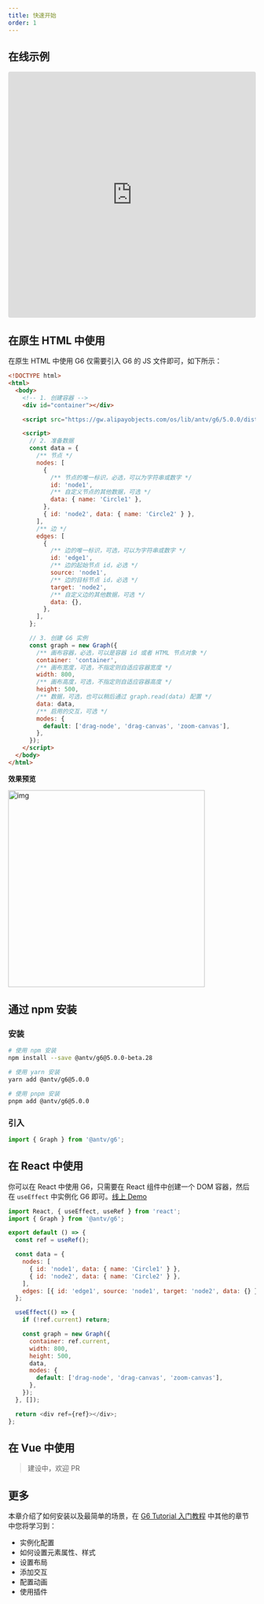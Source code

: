 ```yaml
---
title: 快速开始
order: 1
---
```


## 在线示例

<iframe src="https://codesandbox.io/embed/g6-v5-beta-quick-start-m3yncv?fontsize=14&hidenavigation=1&theme=light"
   style="width:100%; height:500px; border:0; border-radius: 4px; overflow:hidden;"
   title="g6-v5-beta-quick-start"
   allow="accelerometer; ambient-light-sensor; camera; encrypted-media; geolocation; gyroscope; hid; microphone; midi; payment; usb; vr; xr-spatial-tracking"
   sandbox="allow-forms allow-modals allow-popups allow-presentation allow-same-origin allow-scripts"
 ></iframe>

## 在原生 HTML 中使用

在原生 HTML 中使用 G6 仅需要引入 G6 的 JS 文件即可，如下所示：

```html
<!DOCTYPE html>
<html>
  <body>
    <!-- 1. 创建容器 -->
    <div id="container"></div>

    <script src="https://gw.alipayobjects.com/os/lib/antv/g6/5.0.0/dist/g6.min.js"></script>

    <script>
      // 2. 准备数据
      const data = {
        /** 节点 */
        nodes: [
          {
            /** 节点的唯一标识，必选，可以为字符串或数字 */
            id: 'node1',
            /** 自定义节点的其他数据，可选 */
            data: { name: 'Circle1' },
          },
          { id: 'node2', data: { name: 'Circle2' } },
        ],
        /** 边 */
        edges: [
          {
            /** 边的唯一标识，可选，可以为字符串或数字 */
            id: 'edge1',
            /** 边的起始节点 id，必选 */
            source: 'node1',
            /** 边的目标节点 id，必选 */
            target: 'node2',
            /** 自定义边的其他数据，可选 */
            data: {},
          },
        ],
      };

      // 3. 创建 G6 实例
      const graph = new Graph({
        /** 画布容器，必选，可以是容器 id 或者 HTML 节点对象 */
        container: 'container',
        /** 画布宽度，可选，不指定则自适应容器宽度 */
        width: 800,
        /** 画布高度，可选，不指定则自适应容器高度 */
        height: 500,
        /** 数据，可选，也可以稍后通过 graph.read(data) 配置 */
        data: data,
        /** 启用的交互，可选 */
        modes: {
          default: ['drag-node', 'drag-canvas', 'zoom-canvas'],
        },
      });
    </script>
  </body>
</html>
```

**效果预览**

<img src='https://mdn.alipayobjects.com/huamei_qa8qxu/afts/img/A*DQl8SJmb_6gAAAAAAAAAAAAADmJ7AQ/original' width=400 alt='img' />

## 通过 npm 安装

### 安装

```bash
# 使用 npm 安装
npm install --save @antv/g6@5.0.0-beta.28

# 使用 yarn 安装
yarn add @antv/g6@5.0.0

# 使用 pnpm 安装
pnpm add @antv/g6@5.0.0
```

### 引入

```js
import { Graph } from '@antv/g6';
```

## 在 React 中使用

你可以在 React 中使用 G6，只需要在 React 组件中创建一个 DOM 容器，然后在 `useEffect` 中实例化 G6 即可。[线上 Demo](https://codesandbox.io/s/g6-5-0-demo-hqjs9w)

<!-- TODO 有 Bug -->

```js
import React, { useEffect, useRef } from 'react';
import { Graph } from '@antv/g6';

export default () => {
  const ref = useRef();

  const data = {
    nodes: [
      { id: 'node1', data: { name: 'Circle1' } },
      { id: 'node2', data: { name: 'Circle2' } },
    ],
    edges: [{ id: 'edge1', source: 'node1', target: 'node2', data: {} }],
  };

  useEffect(() => {
    if (!ref.current) return;

    const graph = new Graph({
      container: ref.current,
      width: 800,
      height: 500,
      data,
      modes: {
        default: ['drag-node', 'drag-canvas', 'zoom-canvas'],
      },
    });
  }, []);

  return <div ref={ref}></div>;
};
```

## 在 Vue 中使用

> 建设中，欢迎 PR

## 更多

本章介绍了如何安装以及最简单的场景，在 [G6 Tutorial 入门教程](/manual/tutorial/preface) 中其他的章节中您将学习到：

- 实例化配置
- 如何设置元素属性、样式
- 设置布局
- 添加交互
- 配置动画
- 使用插件
